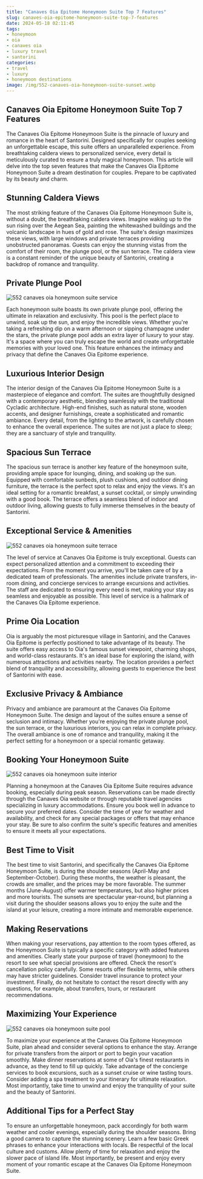 ```yaml
---
title: "Canaves Oia Epitome Honeymoon Suite Top 7 Features"
slug: canaves-oia-epitome-honeymoon-suite-top-7-features
date: 2024-05-18 02:11:45
tags:
- honeymoon
- oia
- canaves oia
- luxury travel
- santorini
categories:
- travel
- luxury
- honeymoon destinations
image: /img/552-canaves-oia-honeymoon-suite-sunset.webp 
---
```

## Canaves Oia Epitome Honeymoon Suite Top 7 Features

The Canaves Oia Epitome Honeymoon Suite is the pinnacle of luxury and romance in the heart of Santorini. Designed specifically for couples seeking an unforgettable escape, this suite offers an unparalleled experience. From breathtaking caldera views to personalized service, every detail is meticulously curated to ensure a truly magical honeymoon. This article will delve into the top seven features that make the Canaves Oia Epitome Honeymoon Suite a dream destination for couples. Prepare to be captivated by its beauty and charm.

## Stunning Caldera Views

The most striking feature of the Canaves Oia Epitome Honeymoon Suite is, without a doubt, the breathtaking caldera views. Imagine waking up to the sun rising over the Aegean Sea, painting the whitewashed buildings and the volcanic landscape in hues of gold and rose. The suite's design maximizes these views, with large windows and private terraces providing unobstructed panoramas. Guests can enjoy the stunning vistas from the comfort of their room, the plunge pool, or the sun terrace. The caldera view is a constant reminder of the unique beauty of Santorini, creating a backdrop of romance and tranquility.

## Private Plunge Pool

![552 canaves oia honeymoon suite service](/img/552-canaves-oia-honeymoon-suite-service.webp)

Each honeymoon suite boasts its own private plunge pool, offering the ultimate in relaxation and exclusivity. This pool is the perfect place to unwind, soak up the sun, and enjoy the incredible views. Whether you're taking a refreshing dip on a warm afternoon or sipping champagne under the stars, the private plunge pool adds an extra layer of luxury to your stay. It's a space where you can truly escape the world and create unforgettable memories with your loved one. This feature enhances the intimacy and privacy that define the Canaves Oia Epitome experience.

## Luxurious Interior Design

The interior design of the Canaves Oia Epitome Honeymoon Suite is a masterpiece of elegance and comfort. The suites are thoughtfully designed with a contemporary aesthetic, blending seamlessly with the traditional Cycladic architecture. High-end finishes, such as natural stone, wooden accents, and designer furnishings, create a sophisticated and romantic ambiance. Every detail, from the lighting to the artwork, is carefully chosen to enhance the overall experience. The suites are not just a place to sleep; they are a sanctuary of style and tranquility.

## Spacious Sun Terrace

The spacious sun terrace is another key feature of the honeymoon suite, providing ample space for lounging, dining, and soaking up the sun. Equipped with comfortable sunbeds, plush cushions, and outdoor dining furniture, the terrace is the perfect spot to relax and enjoy the views. It's an ideal setting for a romantic breakfast, a sunset cocktail, or simply unwinding with a good book. The terrace offers a seamless blend of indoor and outdoor living, allowing guests to fully immerse themselves in the beauty of Santorini.

## Exceptional Service & Amenities

![552 canaves oia honeymoon suite terrace](/img/552-canaves-oia-honeymoon-suite-terrace.webp)

The level of service at Canaves Oia Epitome is truly exceptional. Guests can expect personalized attention and a commitment to exceeding their expectations. From the moment you arrive, you'll be taken care of by a dedicated team of professionals. The amenities include private transfers, in-room dining, and concierge services to arrange excursions and activities. The staff are dedicated to ensuring every need is met, making your stay as seamless and enjoyable as possible. This level of service is a hallmark of the Canaves Oia Epitome experience.

## Prime Oia Location

Oia is arguably the most picturesque village in Santorini, and the Canaves Oia Epitome is perfectly positioned to take advantage of its beauty. The suite offers easy access to Oia's famous sunset viewpoint, charming shops, and world-class restaurants. It's an ideal base for exploring the island, with numerous attractions and activities nearby. The location provides a perfect blend of tranquility and accessibility, allowing guests to experience the best of Santorini with ease.

## Exclusive Privacy & Ambiance

Privacy and ambiance are paramount at the Canaves Oia Epitome Honeymoon Suite. The design and layout of the suites ensure a sense of seclusion and intimacy. Whether you're enjoying the private plunge pool, the sun terrace, or the luxurious interiors, you can relax in complete privacy. The overall ambiance is one of romance and tranquility, making it the perfect setting for a honeymoon or a special romantic getaway.

## Booking Your Honeymoon Suite

![552 canaves oia honeymoon suite interior](/img/552-canaves-oia-honeymoon-suite-interior.webp)

Planning a honeymoon at the Canaves Oia Epitome Suite requires advance booking, especially during peak season. Reservations can be made directly through the Canaves Oia website or through reputable travel agencies specializing in luxury accommodations. Ensure you book well in advance to secure your preferred dates. Consider the time of year for weather and availability, and check for any special packages or offers that may enhance your stay. Be sure to also confirm the suite's specific features and amenities to ensure it meets all your expectations.

## Best Time to Visit

The best time to visit Santorini, and specifically the Canaves Oia Epitome Honeymoon Suite, is during the shoulder seasons (April-May and September-October). During these months, the weather is pleasant, the crowds are smaller, and the prices may be more favorable. The summer months (June-August) offer warmer temperatures, but also higher prices and more tourists. The sunsets are spectacular year-round, but planning a visit during the shoulder seasons allows you to enjoy the suite and the island at your leisure, creating a more intimate and memorable experience.

## Making Reservations

When making your reservations, pay attention to the room types offered, as the Honeymoon Suite is typically a specific category with added features and amenities. Clearly state your purpose of travel (honeymoon) to the resort to see what special provisions are offered. Check the resort's cancellation policy carefully. Some resorts offer flexible terms, while others may have stricter guidelines. Consider travel insurance to protect your investment. Finally, do not hesitate to contact the resort directly with any questions, for example, about transfers, tours, or restaurant recommendations.

## Maximizing Your Experience

![552 canaves oia honeymoon suite pool](/img/552-canaves-oia-honeymoon-suite-pool.webp)

To maximize your experience at the Canaves Oia Epitome Honeymoon Suite, plan ahead and consider several options to enhance the stay. Arrange for private transfers from the airport or port to begin your vacation smoothly. Make dinner reservations at some of Oia's finest restaurants in advance, as they tend to fill up quickly. Take advantage of the concierge services to book excursions, such as a sunset cruise or wine tasting tours. Consider adding a spa treatment to your itinerary for ultimate relaxation. Most importantly, take time to unwind and enjoy the tranquility of your suite and the beauty of Santorini.

## Additional Tips for a Perfect Stay

To ensure an unforgettable honeymoon, pack accordingly for both warm weather and cooler evenings, especially during the shoulder seasons. Bring a good camera to capture the stunning scenery. Learn a few basic Greek phrases to enhance your interactions with locals. Be respectful of the local culture and customs. Allow plenty of time for relaxation and enjoy the slower pace of island life. Most importantly, be present and enjoy every moment of your romantic escape at the Canaves Oia Epitome Honeymoon Suite.


